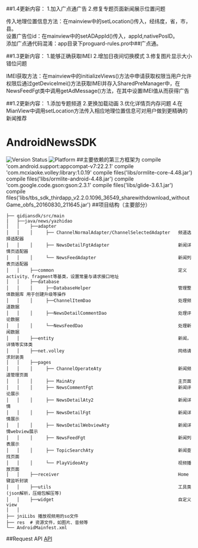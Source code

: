 ##1.4更新内容：
    1.加入广点通广告
    2.修复专题页面新闻展示位置问题

传入地理位置信息方法：在mainview中的setLocation()传入，经纬度，省，市，县。      
设置广告位id：在mainview中的setADAppId()传入，appId,nativePosID。      
添加广点通代码混淆：app目录下proguard-rules.pro中##广点通。

##1.3更新内容：
    1.能够正确获取IMEI
    2.增加日夜间切换模式
    3.修复图片显示大小错位问题

IMEI获取方法：在mainview中的initializeViews()方法中申请获取权限当用户允许权限后通过getDeviceImei()方法获取IMEI并存入SharedPreManager中，在NewsFeedFgt类中调用getAdMessage()方法，在其中设置IMEI值从而获得广告


##1.2更新内容：
    1.添加专题频道
    2.更换加载动画
    3.优化详情页内存问题
    4.在MianView中调用setLocation方法传入相应地理位置信息可对用户做到更精确的新闻推荐
  
# AndroidNewsSDK
 ![Version Status](https://img.shields.io/badge/AndroidNewsSdk-1.0.1-yellow.svg)
 ![Platform](https://img.shields.io/badge/platform-android-brightgreen.svg)
##主要依赖的第三方框架为
    compile 'com.android.support:appcompat-v7:22.2.1'
    compile 'com.mcxiaoke.volley:library:1.0.19'
    compile files('libs/ormlite-core-4.48.jar')
    compile files('libs/ormlite-android-4.48.jar')
    compile 'com.google.code.gson:gson:2.3.1'
    compile files('libs/glide-3.6.1.jar')
    compile files('libs/tbs_sdk_thirdapp_v2.2.0.1096_36549_sharewithdownload_withoutGame_obfs_20160830_211645.jar')
##项目结构（主要部分）
```
├── qidiansdk/src/main
|   ├──java/news/yazhidao
│   │    ├──adapter    
│   │    │     ├── ChannelNormalAdapter/ChannelSelectedAdapter   频道选择适配器
│   │    │     ├── NewsDetailFgtAdapter                          新闻详情页适配器
│   │    │     └── NewsFeedAdapter                               新闻列表页适配器
│   │    ├──common                                               定义activity、fragment等基类，设置常量与请求接口地址
│   │    ├──database
│   │    │     ├──DatabaseHelper                                 管理整体数据库 用于创建升级等操作
│   │    │     ├──ChannelItemDao                                 处理频道数据
│   │    │     ├──NewsDetailCommentDao                           处理评论数据
│   │    │     └──NewsFeedDao                                    处理新闻数据
│   │    ├──entity                                               新闻，详情等实体类
│   │    ├──net.volley                                           网络请求封装类
│   │    ├──pages   
│   │    │     ├── ChannelOperateAty                             新闻频道管理页面
│   │    │     ├── MainAty                                       主页面
│   │    │     ├── NewsCommentFgt                                新闻评论展示
│   │    │     ├── NewsDetailAty2                                新闻详情
│   │    │     ├── NewsDetailFgt                                 新闻详情展示
│   │    │     ├── NewsDetailWebviewAty                          新闻详情webview展示
│   │    │     ├── NewsFeedFgt                                   新闻列表展示
│   │    │     ├── TopicSearchAty                                新闻查找页面
│   │    │     └── PlayVideoAty                                  视频播放页面
│   │    ├──receiver                                             Home键监听封装
│   │    ├──utils                                                工具类(json解析，压缩包解压等)
│   │    ├──widget                                               自定义view
│   │
├── jniLibs 播放视频用的so文件
├── res  # 资源文件，如图片、音频等
└── AndroidMainfest.xml  
```
##Request API
[API](https://github.com/YuanHuiAce/AndroidNewsSDK/wiki/request-Api "悬停显示")  
